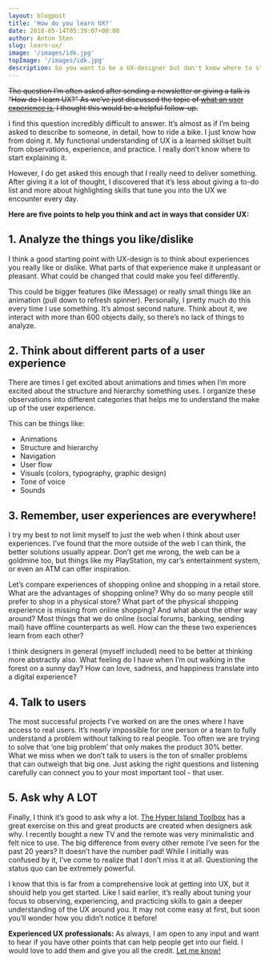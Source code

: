 ```yaml
---
layout: blogpost
title: 'How do you learn UX?'
date: 2018-05-14T05:39:07+00:00
author: Anton Sten
slug: learn-ux/
image: '/images/idk.jpg'
topImage: '/images/idk.jpg'
description: So you want to be a UX-designer but don't know where to start? Here are my five points to think differently and kickstart your  UX career!
---
```


~~The question I’m often asked after sending a newsletter or giving a talk is “How do I learn UX?”  As we’ve just discussed the topic of [what an user experience is](https://www.antonsten.com/whatsux), I thought this would be a helpful follow-up.~~

I find this question incredibly difficult to answer. It’s almost as if I’m being asked to describe to someone, in detail, how to ride a bike. I just know how from doing it. My functional understanding of UX is a learned skillset built from observations, experience, and practice. I really don’t know where to start explaining it.

However, I do get asked this enough that I really need to deliver something.  After giving it a lot of thought, I discovered that it’s less about giving a to-do list and more about highlighting skills that tune you into the UX we encounter every day.

**Here are five points to help you think and act in ways that consider UX:**

## 1. Analyze the things you like/dislike
I think a good starting point with UX-design is to think about experiences you really like or dislike. What parts of that experience make it unpleasant or pleasant. What could be changed that could make you feel differently.

This could be bigger features (like iMessage) or really small things like an animation (pull down to refresh spinner). Personally, I pretty much do this every time I use something. It’s almost second nature. Think about it, we interact with more than 600 objects daily, so there’s no lack of things to analyze.


## 2. Think about different parts of a user experience
There are times I get excited about animations and times when I’m more excited about the structure and hierarchy something uses. I organize these observations into different categories that helps me to understand the make up of the user experience.

This can be things like:
- Animations
- Structure and hierarchy
- Navigation
- User flow
- Visuals (colors, typography, graphic design)
- Tone of voice
- Sounds


## 3. Remember, user experiences are everywhere!
I try my best to not limit myself to just the web when I think about user experiences. I’ve found that the more outside of the web I can think, the better solutions usually appear. Don’t get me wrong, the web can be a goldmine too, but things like my PlayStation, my car’s entertainment system, or even an ATM can offer inspiration.

Let’s compare experiences of shopping online and shopping in a retail store. What are the advantages of shopping online? Why do so many people still prefer to shop in a physical store? What part of the physical shopping experience is missing from online shopping? And what about the other way around? Most things that we do online (social forums, banking, sending mail) have offline counterparts as well. How can the these two experiences learn from each other?

I think designers in general (myself included) need to be better at thinking more abstractly also. What feeling do I have when I’m out walking in the forest on a sunny day? How can love, sadness, and happiness translate into a digital experience?


## 4. Talk to users
The most successful projects I’ve worked on are the ones where I have access to real users. It’s nearly impossible for one person or a team to fully understand a problem without talking to real people. Too often we are trying to solve that ‘one big problem’ that only makes the product 30% better. What we miss when we don’t talk to users is the ton of smaller problems that can outweigh that big one. Just asking the right questions and listening carefully can connect you to your most important tool - that user.


## 5. Ask why A LOT
Finally, I think it’s good to ask why a lot. [The Hyper Island Toolbox](http://toolbox.hyperisland.com/the-5-whys) has a great exercise on this and great products are created when designers ask why. I recently bought a new TV and the remote was very minimalistic and felt nice to use. The big difference from every other remote I’ve seen for the past 20 years? It doesn’t have the number pad! While I initially was confused by it, I’ve come to realize that I don’t miss it at all. Questioning the status quo can be extremely powerful.

I know that this is far from a comprehensive look at getting into UX, but it should help you get started. Like I said earlier, it’s really about tuning your focus to observing, experiencing, and practicing skills to gain a deeper understanding of the UX around you. It may not come easy at first, but soon you’ll wonder how you didn’t notice it before!

**Experienced UX professionals:** As always, I am open to any input and want to hear if you have other points that can help people get into our field. I would love to add them and give you all the credit. [Let me know!](https://www.twitter.com/antonsten)

